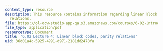 ```yaml
---
content_type: resource
description: This resource contains information regarding linear block codes, parity
  relations.
file: https://ol-ocw-studio-app-qa.s3.amazonaws.com/courses/6-02-introduction-to-eecs-ii-digital-communication-systems-fall-2012/36d01a4d59254991d9712181dd2478fa_MIT6_02F12_lec04.pdf
file_type: application/pdf
resourcetype: Document
title: '6.02 Lecture 4: Linear block codes, parity relations'
uid: 36d01a4d-5925-4991-d971-2181dd2478fa
---
```

